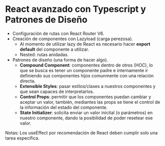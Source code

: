 # React avanzado con Typescript y Patrones de Diseño

- Configuración de rutas con React Router V6.
- Creación de componentes con Lazyload (carga perezosa).
  - Al momento de utilizar lazy de React es necesario hacer **export default** del componente a utilizar.
  - Nested: rutas anidadas.
- Patrones de diseño (una forma de hacer algo).
  - **Compound Component**: componentes dentro de otros (HOC), lo que se busca es tener un componente padre e internamente ir definiendo sus componentes hijos comunmente con una relación directa.
  - **Extensible Styles**: pasar estilos/clases a nuestros componentes y que sean capaces de interpretarlos.
  - **Control Props**: permitir que los componentes puedan cambiar y aceptar un valor, también, mediantes las props se tiene el control de la información del estado del componente.
  - **State Initializer**: solicita enviar un valor inicital (o parámetros) en nuestro componente, dando la posibilidad de poder resetear ese valor.

Notas: Los useEffect por recomendación de React deben cumplir solo una tarea especifica.
